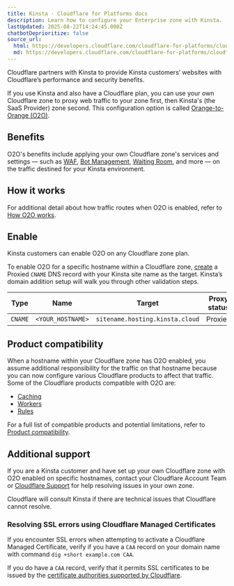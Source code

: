 ```yaml
---
title: Kinsta · Cloudflare for Platforms docs
description: Learn how to configure your Enterprise zone with Kinsta.
lastUpdated: 2025-08-22T14:24:45.000Z
chatbotDeprioritize: false
source_url:
  html: https://developers.cloudflare.com/cloudflare-for-platforms/cloudflare-for-saas/saas-customers/provider-guides/kinsta/
  md: https://developers.cloudflare.com/cloudflare-for-platforms/cloudflare-for-saas/saas-customers/provider-guides/kinsta/index.md
---
```


Cloudflare partners with Kinsta to provide Kinsta customers’ websites with Cloudflare’s performance and security benefits.

If you use Kinsta and also have a Cloudflare plan, you can use your own Cloudflare zone to proxy web traffic to your zone first, then Kinsta's (the SaaS Provider) zone second. This configuration option is called [Orange-to-Orange (O2O)](https://developers.cloudflare.com/cloudflare-for-platforms/cloudflare-for-saas/saas-customers/how-it-works/).

## Benefits

O2O's benefits include applying your own Cloudflare zone's services and settings — such as [WAF](https://developers.cloudflare.com/waf/), [Bot Management](https://developers.cloudflare.com/bots/plans/bm-subscription/), [Waiting Room](https://developers.cloudflare.com/waiting-room/), and more — on the traffic destined for your Kinsta environment.

## How it works

For additional detail about how traffic routes when O2O is enabled, refer to [How O2O works](https://developers.cloudflare.com/cloudflare-for-platforms/cloudflare-for-saas/saas-customers/how-it-works/).

## Enable

Kinsta customers can enable O2O on any Cloudflare zone plan.

To enable O2O for a specific hostname within a Cloudflare zone, [create](https://developers.cloudflare.com/dns/manage-dns-records/how-to/create-dns-records/#create-dns-records) a Proxied `CNAME` DNS record with your Kinsta site name as the target. Kinsta’s domain addition setup will walk you through other validation steps.

| Type | Name | Target | Proxy status |
| - | - | - | - |
| `CNAME` | `<YOUR_HOSTNAME>` | `sitename.hosting.kinsta.cloud` | Proxied |

## Product compatibility

When a hostname within your Cloudflare zone has O2O enabled, you assume additional responsibility for the traffic on that hostname because you can now configure various Cloudflare products to affect that traffic. Some of the Cloudflare products compatible with O2O are:

* [Caching](https://developers.cloudflare.com/cache/)
* [Workers](https://developers.cloudflare.com/workers/)
* [Rules](https://developers.cloudflare.com/rules/)

For a full list of compatible products and potential limitations, refer to [Product compatibility](https://developers.cloudflare.com/cloudflare-for-platforms/cloudflare-for-saas/saas-customers/product-compatibility/).

## Additional support

If you are a Kinsta customer and have set up your own Cloudflare zone with O2O enabled on specific hostnames, contact your Cloudflare Account Team or [Cloudflare Support](https://developers.cloudflare.com/support/contacting-cloudflare-support/) for help resolving issues in your own zone.

Cloudflare will consult Kinsta if there are technical issues that Cloudflare cannot resolve.

### Resolving SSL errors using Cloudflare Managed Certificates

If you encounter SSL errors when attempting to activate a Cloudflare Managed Certificate, verify if you have a `CAA` record on your domain name with command `dig +short example.com CAA`.

If you do have a `CAA` record, verify that it permits SSL certificates to be issued by the [certificate authorities supported by Cloudflare](https://developers.cloudflare.com/ssl/reference/certificate-authorities/).
